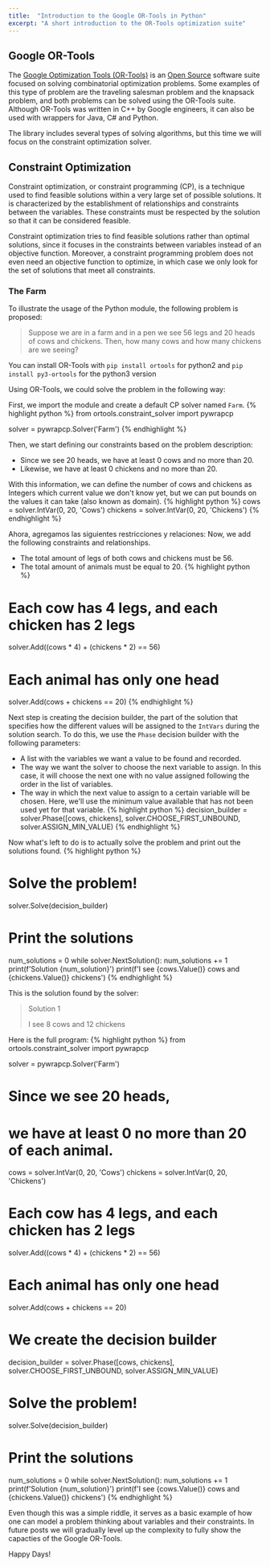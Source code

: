 ```yaml
---
title:  "Introduction to the Google OR-Tools in Python"
excerpt: "A short introduction to the OR-Tools optimization suite"
---
```

## Google OR-Tools
The [Google Optimization Tools (OR-Tools)](https://developers.google.com/optimization/) is an [Open Source](https://github.com/google/or-tools) software suite focused on solving combinatorial optimization problems. Some examples of this type of problem are the traveling salesman problem and the knapsack problem, and both problems can be solved using the OR-Tools suite.
Although OR-Tools was written in C++ by Google engineers, it can also be used with wrappers for Java, C# and Python.

The library includes several types of solving algorithms, but this time we will focus on the
constraint optimization solver.

## Constraint Optimization
Constraint optimization, or constraint programming (CP), is a technique used to find feasible solutions within a very large set of possible solutions. It is characterized by the establishment of relationships
and constraints between the variables. These constraints must be respected by the solution so that it can be considered feasible.

Constraint optimization tries to find feasible solutions rather than optimal solutions, since it focuses
in the constraints between variables instead of an objective function. Moreover, a constraint programming problem does not even need an objective function to optimize, in which case we only look for the set of solutions that meet all constraints.

### The Farm
To illustrate the usage of the Python module, the following problem is proposed:

> Suppose we are in a farm and in a pen we see 56 legs and 20 heads of cows and chickens.
> Then, how many cows and how many chickens are we seeing?

You can install OR-Tools with `pip install ortools` for python2 and `pip install py3-ortools` for the python3 version

Using OR-Tools, we could solve the problem in the following way:

First, we import the module and create a default CP solver named `Farm`.
{% highlight python %}
from ortools.constraint_solver import pywrapcp

solver = pywrapcp.Solver('Farm')
{% endhighlight %}

Then, we start defining our constraints based on the problem description:
- Since we see 20 heads, we have at least 0 cows and no more than 20.
- Likewise, we have at least 0 chickens and no more than 20.

With this information, we can define the number of cows and chickens as Integers which current value we don't know yet, but we can put bounds on the values it can take (also known as domain).
{% highlight python %}
cows = solver.IntVar(0, 20, 'Cows')
chickens = solver.IntVar(0, 20, 'Chickens')
{% endhighlight %}

Ahora, agregamos las siguientes restricciones y relaciones:
Now, we add the following constraints and relationships.
- The total amount of legs of both cows and chickens must be 56.
- The total amount of animals must be equal to 20.
{% highlight python %}
# Each cow has 4 legs, and each chicken has 2 legs
solver.Add((cows * 4) + (chickens * 2) == 56)
# Each animal has only one head
solver.Add(cows + chickens == 20)
{% endhighlight %}

Next step is creating the decision builder, the part of the solution that specifies how the different values will be assigned to the `IntVars` during the solution search. To do this, we use the `Phase` decision builder with the following parameters:
- A list with the variables we want a value to be found and recorded.
- The way we want the solver to choose the next variable to assign. In this case, it will choose the next one with no value assigned following the order in the list of variables.
- The way in which the next value to assign to a certain variable will be chosen. Here, we'll use the minimum value available that has not been used yet for that variable.
{% highlight python %}
decision_builder = solver.Phase([cows, chickens],
                                 solver.CHOOSE_FIRST_UNBOUND,
                                 solver.ASSIGN_MIN_VALUE)
{% endhighlight %}

Now what's left to do is to actually solve the problem and print out the solutions found.
{% highlight python %}
# Solve the problem!
solver.Solve(decision_builder)
# Print the solutions
num_solutions = 0
while solver.NextSolution():
    num_solutions += 1
    print(f'Solution {num_solution}')
    print(f'I see {cows.Value()} cows and {chickens.Value()} chickens')
{% endhighlight %}

This is the solution found by the solver:
> Solution 1
>
> I see 8 cows and 12 chickens

Here is the full program:
{% highlight python %}
from ortools.constraint_solver import pywrapcp

solver = pywrapcp.Solver('Farm')

# Since we see 20 heads,
# we have at least 0 no more than 20 of each animal.
cows = solver.IntVar(0, 20, 'Cows')
chickens = solver.IntVar(0, 20, 'Chickens')
# Each cow has 4 legs, and each chicken has 2 legs
solver.Add((cows * 4) + (chickens * 2) == 56)
# Each animal has only one head
solver.Add(cows + chickens == 20)
# We create the decision builder
decision_builder = solver.Phase([cows, chickens],
                                 solver.CHOOSE_FIRST_UNBOUND,
                                 solver.ASSIGN_MIN_VALUE)
# Solve the problem!
solver.Solve(decision_builder)
# Print the solutions
num_solutions = 0
while solver.NextSolution():
    num_solutions += 1
    print(f'Solution {num_solution}')
    print(f'I see {cows.Value()} cows and {chickens.Value()} chickens')
{% endhighlight %}

Even though this was a simple riddle, it serves as a basic example of how one can model a problem thinking about variables and their constraints.
In future posts we will gradually level up the complexity to fully show the capacties of the Google OR-Tools.

Happy Days!
